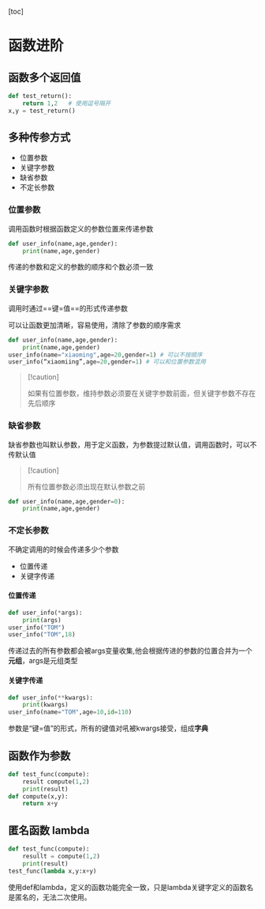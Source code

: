 [toc]

# 函数进阶

## 函数多个返回值

~~~ python
def test_return():
    return 1,2   # 使用逗号隔开
x,y = test_return()
~~~

## 多种传参方式

*   位置参数
*   关键字参数
*   缺省参数
*   不定长参数

### 位置参数

调用函数时根据函数定义的参数位置来传递参数

~~~ python
def user_info(name,age,gender):
    print(name,age,gender)
~~~

传递的参数和定义的参数的顺序和个数必须一致

### 关键字参数

调用时通过==键=值==的形式传递参数

可以让函数更加清晰，容易使用，清除了参数的顺序需求

~~~ python
def user_info(name,age,gender):
    print(name,age,gender)
user_info(name="xiaoming",age=20,gender=1) # 可以不按顺序
user_info(“xiaomiing”,age=20,gender=1) # 可以和位置参数混用
~~~

>   [!caution]
>
>   如果有位置参数，维持参数必须要在关键字参数前面，但关键字参数不存在先后顺序

### 缺省参数

缺省参数也叫默认参数，用于定义函数，为参数提过默认值，调用函数时，可以不传默认值

>   [!caution]
>
>   所有位置参数必须出现在默认参数之前

~~~ python
def user_info(name,age,gender=0):
    print(name,age,gender)
~~~

### 不定长参数

不确定调用的时候会传递多少个参数

*   位置传递
*   关键字传递

#### 位置传递

~~~ python
def user_info(*args):
    print(args)
user_info("TOM")
user_info("TOM",18)
~~~

传递过去的所有参数都会被args变量收集,他会根据传进的参数的位置合并为一个**元组**，args是元组类型

#### 关键字传递

~~~ python
def user_info(**kwargs):
    print(kwargs)
user_info(name="TOM",age=10,id=110)
~~~

参数是“键=值”的形式，所有的键值对吼被kwargs接受，组成**字典**

## 函数作为参数

~~~ python
def test_func(compute):
    result compute(1,2)
    print(result)
def compute(x,y):
    return x+y
~~~

## 匿名函数 lambda

~~~ python
def test_func(compute):
    resullt = compute(1,2)
    print(result)
test_func(lambda x,y:x+y)
~~~

使用def和lambda，定义的函数功能完全一致，只是lambda关键字定义的函数名是匿名的，无法二次使用。

